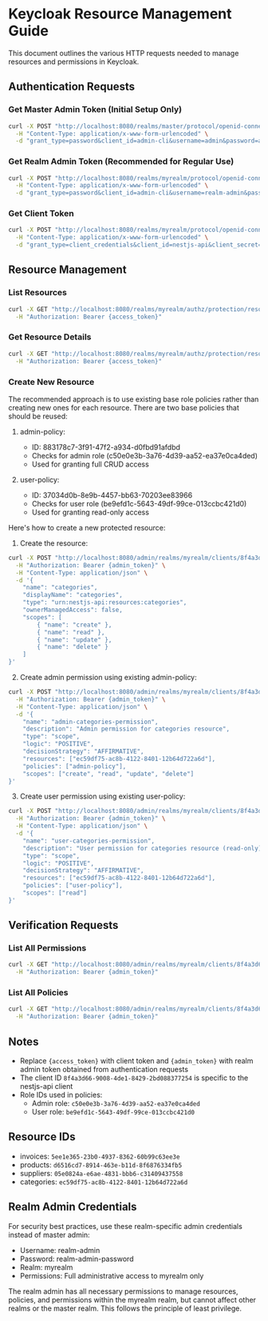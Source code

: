 # Keycloak Resource Management Guide

This document outlines the various HTTP requests needed to manage resources and permissions in Keycloak.

## Authentication Requests

### Get Master Admin Token (Initial Setup Only)
```bash
curl -X POST "http://localhost:8080/realms/master/protocol/openid-connect/token" \
  -H "Content-Type: application/x-www-form-urlencoded" \
  -d "grant_type=password&client_id=admin-cli&username=admin&password=admin"
```

### Get Realm Admin Token (Recommended for Regular Use)
```bash
curl -X POST "http://localhost:8080/realms/myrealm/protocol/openid-connect/token" \
  -H "Content-Type: application/x-www-form-urlencoded" \
  -d "grant_type=password&client_id=admin-cli&username=realm-admin&password=realm-admin-password"
```

### Get Client Token
```bash
curl -X POST "http://localhost:8080/realms/myrealm/protocol/openid-connect/token" \
  -H "Content-Type: application/x-www-form-urlencoded" \
  -d "grant_type=client_credentials&client_id=nestjs-api&client_secret=Ec9aSczbNjIYyg0zuT4X3td22A0r8xpE"
```

## Resource Management

### List Resources
```bash
curl -X GET "http://localhost:8080/realms/myrealm/authz/protection/resource_set" \
  -H "Authorization: Bearer {access_token}"
```

### Get Resource Details
```bash
curl -X GET "http://localhost:8080/realms/myrealm/authz/protection/resource_set/{resource_id}" \
  -H "Authorization: Bearer {access_token}"
```

### Create New Resource

The recommended approach is to use existing base role policies rather than creating new ones for each resource. There are two base policies that should be reused:

1. admin-policy:
   - ID: 883178c7-3f91-47f2-a934-d0fbd91afdbd
   - Checks for admin role (c50e0e3b-3a76-4d39-aa52-ea37e0ca4ded)
   - Used for granting full CRUD access

2. user-policy:
   - ID: 37034d0b-8e9b-4457-bb63-70203ee83966
   - Checks for user role (be9efd1c-5643-49df-99ce-013ccbc421d0)
   - Used for granting read-only access

Here's how to create a new protected resource:

1. Create the resource:
```bash
curl -X POST "http://localhost:8080/admin/realms/myrealm/clients/8f4a3d66-9008-4de1-8429-2bd088377254/authz/resource-server/resource" \
  -H "Authorization: Bearer {admin_token}" \
  -H "Content-Type: application/json" \
  -d '{
    "name": "categories",
    "displayName": "categories",
    "type": "urn:nestjs-api:resources:categories",
    "ownerManagedAccess": false,
    "scopes": [
        { "name": "create" },
        { "name": "read" },
        { "name": "update" },
        { "name": "delete" }
    ]
}'
```

2. Create admin permission using existing admin-policy:
```bash
curl -X POST "http://localhost:8080/admin/realms/myrealm/clients/8f4a3d66-9008-4de1-8429-2bd088377254/authz/resource-server/permission/scope" \
  -H "Authorization: Bearer {admin_token}" \
  -H "Content-Type: application/json" \
  -d '{
    "name": "admin-categories-permission",
    "description": "Admin permission for categories resource",
    "type": "scope",
    "logic": "POSITIVE",
    "decisionStrategy": "AFFIRMATIVE",
    "resources": ["ec59df75-ac8b-4122-8401-12b64d722a6d"],
    "policies": ["admin-policy"],
    "scopes": ["create", "read", "update", "delete"]
}'
```

3. Create user permission using existing user-policy:
```bash
curl -X POST "http://localhost:8080/admin/realms/myrealm/clients/8f4a3d66-9008-4de1-8429-2bd088377254/authz/resource-server/permission/scope" \
  -H "Authorization: Bearer {admin_token}" \
  -H "Content-Type: application/json" \
  -d '{
    "name": "user-categories-permission",
    "description": "User permission for categories resource (read-only)",
    "type": "scope",
    "logic": "POSITIVE",
    "decisionStrategy": "AFFIRMATIVE",
    "resources": ["ec59df75-ac8b-4122-8401-12b64d722a6d"],
    "policies": ["user-policy"],
    "scopes": ["read"]
}'
```

## Verification Requests

### List All Permissions
```bash
curl -X GET "http://localhost:8080/admin/realms/myrealm/clients/8f4a3d66-9008-4de1-8429-2bd088377254/authz/resource-server/permission" \
  -H "Authorization: Bearer {admin_token}"
```

### List All Policies
```bash
curl -X GET "http://localhost:8080/admin/realms/myrealm/clients/8f4a3d66-9008-4de1-8429-2bd088377254/authz/resource-server/policy" \
  -H "Authorization: Bearer {admin_token}"
```

## Notes

- Replace `{access_token}` with client token and `{admin_token}` with realm admin token obtained from authentication requests
- The client ID `8f4a3d66-9008-4de1-8429-2bd088377254` is specific to the nestjs-api client
- Role IDs used in policies:
  - Admin role: `c50e0e3b-3a76-4d39-aa52-ea37e0ca4ded`
  - User role: `be9efd1c-5643-49df-99ce-013ccbc421d0`

## Resource IDs
- invoices: `5ee1e365-23b0-4937-8362-60b99c63ee3e`
- products: `d6516cd7-8914-463e-b11d-8f6876334fb5`
- suppliers: `05e0824a-e6ae-4831-bbb6-c31409437558`
- categories: `ec59df75-ac8b-4122-8401-12b64d722a6d`

## Realm Admin Credentials
For security best practices, use these realm-specific admin credentials instead of master admin:
- Username: realm-admin
- Password: realm-admin-password
- Realm: myrealm
- Permissions: Full administrative access to myrealm only

The realm admin has all necessary permissions to manage resources, policies, and permissions within the myrealm realm, but cannot affect other realms or the master realm. This follows the principle of least privilege.